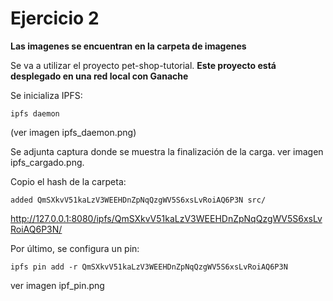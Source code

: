 # Ejercicio 2

**Las imagenes se encuentran en la carpeta de imagenes**

Se va a utilizar el proyecto pet-shop-tutorial. **Este proyecto está desplegado en una red local con Ganache**

Se inicializa IPFS:

```console
ipfs daemon
```
(ver imagen ipfs_daemon.png)

Se adjunta captura donde se muestra la finalización de la carga. ver imagen  ipfs_cargado.png.

Copio el hash de la carpeta:

```console
added QmSXkvV51kaLzV3WEEHDnZpNqQzgWV5S6xsLvRoiAQ6P3N src/
```
http://127.0.0.1:8080/ipfs/QmSXkvV51kaLzV3WEEHDnZpNqQzgWV5S6xsLvRoiAQ6P3N/

Por último, se configura un pin:

```console
ipfs pin add -r QmSXkvV51kaLzV3WEEHDnZpNqQzgWV5S6xsLvRoiAQ6P3N
```
ver imagen ipf_pin.png
